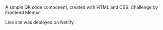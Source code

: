 A simple QR code component, created with HTML and CSS.
Challenge by Frontend Mentor


Live site was deployed on Netlify
